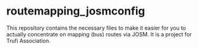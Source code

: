 # routemapping_josmconfig

This repository contains the necessary files to make it easier for you to actually concentrate on mapping (bus) routes via JOSM. It is a project for Trufi Association.
